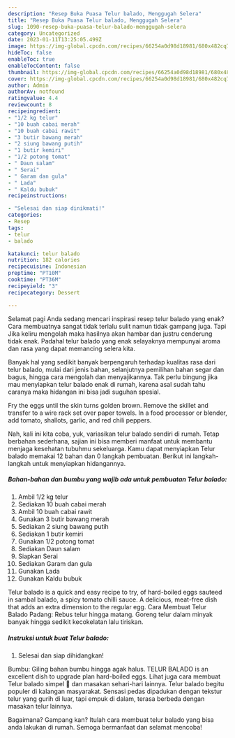 ```yaml
---
description: "Resep Buka Puasa Telur balado, Menggugah Selera"
title: "Resep Buka Puasa Telur balado, Menggugah Selera"
slug: 1090-resep-buka-puasa-telur-balado-menggugah-selera
category: Uncategorized
date: 2023-01-11T13:25:05.499Z
image: https://img-global.cpcdn.com/recipes/66254a0d98d18981/680x482cq70/telur-balado-foto-resep-utama.jpg
hideToc: false
enableToc: true
enableTocContent: false
thumbnail: https://img-global.cpcdn.com/recipes/66254a0d98d18981/680x482cq70/telur-balado-foto-resep-utama.jpg
cover: https://img-global.cpcdn.com/recipes/66254a0d98d18981/680x482cq70/telur-balado-foto-resep-utama.jpg
author: Admin
authorAv: notfound
ratingvalue: 4.4
reviewcount: 8
recipeingredient:
- "1/2 kg telur"
- "10 buah cabai merah"
- "10 buah cabai rawit"
- "3 butir bawang merah"
- "2 siung bawang putih"
- "1 butir kemiri"
- "1/2 potong tomat"
- " Daun salam"
- " Serai"
- " Garam dan gula"
- " Lada"
- " Kaldu bubuk"
recipeinstructions:

- "Selesai dan siap dinikmati!"
categories:
- Resep
tags:
- telur
- balado

katakunci: telur balado 
nutrition: 182 calories
recipecuisine: Indonesian
preptime: "PT10M"
cooktime: "PT36M"
recipeyield: "3"
recipecategory: Dessert

---
```



Selamat pagi Anda sedang mencari inspirasi resep telur balado yang enak? Cara membuatnya sangat tidak terlalu sulit namun tidak gampang juga. Tapi Jika keliru mengolah maka hasilnya akan hambar dan justru cenderung tidak enak. Padahal telur balado yang enak selayaknya mempunyai aroma dan rasa yang dapat memancing selera kita.


Banyak hal yang sedikit banyak berpengaruh terhadap kualitas rasa dari telur balado, mulai dari jenis bahan, selanjutnya pemilihan bahan segar dan bagus, hingga cara mengolah dan menyajikannya. Tak perlu bingung jika mau menyiapkan telur balado enak di rumah, karena asal sudah tahu caranya maka hidangan ini bisa jadi suguhan spesial.

Fry the eggs until the skin turns golden brown. Remove the skillet and transfer to a wire rack set over paper towels. In a food processor or blender, add tomato, shallots, garlic, and red chili peppers.


Nah, kali ini kita coba, yuk, variasikan telur balado sendiri di rumah. Tetap berbahan sederhana, sajian ini bisa memberi manfaat untuk membantu menjaga kesehatan tubuhmu sekeluarga. Kamu dapat menyiapkan Telur balado memakai 12 bahan dan 0 langkah pembuatan. Berikut ini langkah-langkah untuk menyiapkan hidangannya.

<!--inarticleads1-->

##### Bahan-bahan dan bumbu yang wajib ada untuk pembuatan Telur balado:

1. Ambil 1/2 kg telur
1. Sediakan 10 buah cabai merah
1. Ambil 10 buah cabai rawit
1. Gunakan 3 butir bawang merah
1. Sediakan 2 siung bawang putih
1. Sediakan 1 butir kemiri
1. Gunakan 1/2 potong tomat
1. Sediakan  Daun salam
1. Siapkan  Serai
1. Sediakan  Garam dan gula
1. Gunakan  Lada
1. Gunakan  Kaldu bubuk


Telur balado is a quick and easy recipe to try, of hard-boiled eggs sauteed in sambal balado, a spicy tomato chilli sauce. A delicious, meat-free dish that adds an extra dimension to the regular egg. Cara Membuat Telur Balado Padang: Rebus telur hingga matang. Goreng telur dalam minyak banyak hingga sedikit kecokelatan lalu tiriskan. 

<!--inarticleads2-->

##### Instruksi untuk buat Telur balado:


1. Selesai dan siap dihidangkan!

Bumbu: Giling bahan bumbu hingga agak halus. TELUR BALADO is an excellent dish to upgrade plan hard-boiled eggs. Lihat juga cara membuat Telur balado simpel 🤤 dan masakan sehari-hari lainnya. Telur balado begitu populer di kalangan masyarakat. Sensasi pedas dipadukan dengan tekstur telur yang gurih di luar, tapi empuk di dalam, terasa berbeda dengan masakan telur lainnya. 

Bagaimana? Gampang kan? Itulah cara membuat telur balado yang bisa anda lakukan di rumah. Semoga bermanfaat dan selamat mencoba!
